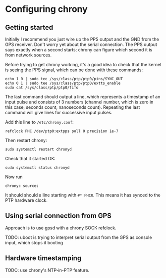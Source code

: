 # Configuring chrony

## Getting started

Initially I recommend you just wire up the PPS output and the GND from the GPS receiver. Don't worry yet about the serial connection. The PPS output says exactly when a second starts; chrony can figure which second it is from network sources.

Before trying to get chrony working, it's a good idea to check that the kernel is seeing the PPS signal, which can be done
with these commands:

```
echo 1 0 | sudo tee /sys/class/ptp/ptp0/pins/SYNC_OUT
echo 0 1 | sudo tee /sys/class/ptp/ptp0/extts_enable
sudo cat /sys/class/ptp/ptp0/fifo
```

The last command should output a line, which represents a timestamp of an input pulse and consists of 3 numbers (channel number, which is zero in this case, seconds count, nanoseconds count). Repeating the last command will give lines for successive input pulses.

Add this line to `/etc/chrony.conf`:

```
refclock PHC /dev/ptp0:extpps poll 0 precision 1e-7
```

Then restart chrony:

```
sudo systemctl restart chronyd
```

Check that it started OK:

```
sudo systemctl status chronyd
```

Now run

```
chronyc sources
```

It should should a line starting with `#* PHC0`. This means it has synced to the PTP hardware clock.

## Using serial connection from GPS

Approach is to use gpsd with a chrony SOCK refclock.

TODO: uboot is trying to interpret serial output from the GPS as console input, which stops it booting

## Hardware timestamping

TODO: use chrony's NTP-in-PTP feature.




